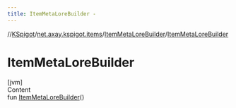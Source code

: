 ```yaml
---
title: ItemMetaLoreBuilder -
---
```

//[KSpigot](../../index.md)/[net.axay.kspigot.items](../index.md)/[ItemMetaLoreBuilder](index.md)/[ItemMetaLoreBuilder](-item-meta-lore-builder.md)



# ItemMetaLoreBuilder  
[jvm]  
Content  
fun [ItemMetaLoreBuilder](-item-meta-lore-builder.md)()  



